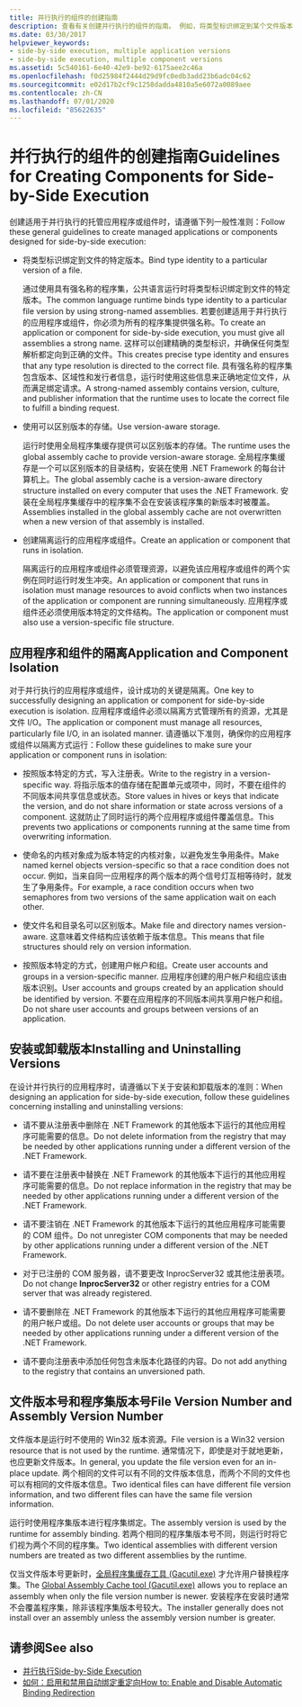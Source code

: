 ```yaml
---
title: 并行执行的组件的创建指南
description: 查看有关创建并行执行的组件的指南。 例如，将类型标识绑定到某个文件版本，或使用可识别版本的存储。
ms.date: 03/30/2017
helpviewer_keywords:
- side-by-side execution, multiple application versions
- side-by-side execution, multiple component versions
ms.assetid: 5c540161-6e40-42e9-be92-6175aee2c46a
ms.openlocfilehash: f0d25984f2444d29d9fc0edb3add23b6adc04c62
ms.sourcegitcommit: e02d17b2cf9c1258dadda4810a5e6072a0089aee
ms.contentlocale: zh-CN
ms.lasthandoff: 07/01/2020
ms.locfileid: "85622635"
---
```

# <a name="guidelines-for-creating-components-for-side-by-side-execution"></a><span data-ttu-id="4d786-104">并行执行的组件的创建指南</span><span class="sxs-lookup"><span data-stu-id="4d786-104">Guidelines for Creating Components for Side-by-Side Execution</span></span>
<span data-ttu-id="4d786-105">创建适用于并行执行的托管应用程序或组件时，请遵循下列一般性准则：</span><span class="sxs-lookup"><span data-stu-id="4d786-105">Follow these general guidelines to create managed applications or components designed for side-by-side execution:</span></span>  
  
- <span data-ttu-id="4d786-106">将类型标识绑定到文件的特定版本。</span><span class="sxs-lookup"><span data-stu-id="4d786-106">Bind type identity to a particular version of a file.</span></span>  
  
     <span data-ttu-id="4d786-107">通过使用具有强名称的程序集，公共语言运行时将类型标识绑定到文件的特定版本。</span><span class="sxs-lookup"><span data-stu-id="4d786-107">The common language runtime binds type identity to a particular file version by using strong-named assemblies.</span></span> <span data-ttu-id="4d786-108">若要创建适用于并行执行的应用程序或组件，你必须为所有的程序集提供强名称。</span><span class="sxs-lookup"><span data-stu-id="4d786-108">To create an application or component for side-by-side execution, you must give all assemblies a strong name.</span></span> <span data-ttu-id="4d786-109">这样可以创建精确的类型标识，并确保任何类型解析都定向到正确的文件。</span><span class="sxs-lookup"><span data-stu-id="4d786-109">This creates precise type identity and ensures that any type resolution is directed to the correct file.</span></span> <span data-ttu-id="4d786-110">具有强名称的程序集包含版本、区域性和发行者信息，运行时使用这些信息来正确地定位文件，从而满足绑定请求。</span><span class="sxs-lookup"><span data-stu-id="4d786-110">A strong-named assembly contains version, culture, and publisher information that the runtime uses to locate the correct file to fulfill a binding request.</span></span>  
  
- <span data-ttu-id="4d786-111">使用可以区别版本的存储。</span><span class="sxs-lookup"><span data-stu-id="4d786-111">Use version-aware storage.</span></span>  
  
     <span data-ttu-id="4d786-112">运行时使用全局程序集缓存提供可以区别版本的存储。</span><span class="sxs-lookup"><span data-stu-id="4d786-112">The runtime uses the global assembly cache to provide version-aware storage.</span></span> <span data-ttu-id="4d786-113">全局程序集缓存是一个可以区别版本的目录结构，安装在使用 .NET Framework 的每台计算机上。</span><span class="sxs-lookup"><span data-stu-id="4d786-113">The global assembly cache is a version-aware directory structure installed on every computer that uses the .NET Framework.</span></span> <span data-ttu-id="4d786-114">安装在全局程序集缓存中的程序集不会在安装该程序集的新版本时被覆盖。</span><span class="sxs-lookup"><span data-stu-id="4d786-114">Assemblies installed in the global assembly cache are not overwritten when a new version of that assembly is installed.</span></span>  
  
- <span data-ttu-id="4d786-115">创建隔离运行的应用程序或组件。</span><span class="sxs-lookup"><span data-stu-id="4d786-115">Create an application or component that runs in isolation.</span></span>  
  
     <span data-ttu-id="4d786-116">隔离运行的应用程序或组件必须管理资源，以避免该应用程序或组件的两个实例在同时运行时发生冲突。</span><span class="sxs-lookup"><span data-stu-id="4d786-116">An application or component that runs in isolation must manage resources to avoid conflicts when two instances of the application or component are running simultaneously.</span></span> <span data-ttu-id="4d786-117">应用程序或组件还必须使用版本特定的文件结构。</span><span class="sxs-lookup"><span data-stu-id="4d786-117">The application or component must also use a version-specific file structure.</span></span>  
  
## <a name="application-and-component-isolation"></a><span data-ttu-id="4d786-118">应用程序和组件的隔离</span><span class="sxs-lookup"><span data-stu-id="4d786-118">Application and Component Isolation</span></span>  
 <span data-ttu-id="4d786-119">对于并行执行的应用程序或组件，设计成功的关键是隔离。</span><span class="sxs-lookup"><span data-stu-id="4d786-119">One key to successfully designing an application or component for side-by-side execution is isolation.</span></span> <span data-ttu-id="4d786-120">应用程序或组件必须以隔离方式管理所有的资源，尤其是文件 I/O。</span><span class="sxs-lookup"><span data-stu-id="4d786-120">The application or component must manage all resources, particularly file I/O, in an isolated manner.</span></span> <span data-ttu-id="4d786-121">请遵循以下准则，确保你的应用程序或组件以隔离方式运行：</span><span class="sxs-lookup"><span data-stu-id="4d786-121">Follow these guidelines to make sure your application or component runs in isolation:</span></span>  
  
- <span data-ttu-id="4d786-122">按照版本特定的方式，写入注册表。</span><span class="sxs-lookup"><span data-stu-id="4d786-122">Write to the registry in a version-specific way.</span></span> <span data-ttu-id="4d786-123">将指示版本的值存储在配置单元或项中，同时，不要在组件的不同版本间共享信息或状态。</span><span class="sxs-lookup"><span data-stu-id="4d786-123">Store values in hives or keys that indicate the version, and do not share information or state across versions of a component.</span></span> <span data-ttu-id="4d786-124">这就防止了同时运行的两个应用程序或组件覆盖信息。</span><span class="sxs-lookup"><span data-stu-id="4d786-124">This prevents two applications or components running at the same time from overwriting information.</span></span>  
  
- <span data-ttu-id="4d786-125">使命名的内核对象成为版本特定的内核对象，以避免发生争用条件。</span><span class="sxs-lookup"><span data-stu-id="4d786-125">Make named kernel objects version-specific so that a race condition does not occur.</span></span> <span data-ttu-id="4d786-126">例如，当来自同一应用程序的两个版本的两个信号灯互相等待时，就发生了争用条件。</span><span class="sxs-lookup"><span data-stu-id="4d786-126">For example, a race condition occurs when two semaphores from two versions of the same application wait on each other.</span></span>  
  
- <span data-ttu-id="4d786-127">使文件名和目录名可以区别版本。</span><span class="sxs-lookup"><span data-stu-id="4d786-127">Make file and directory names version-aware.</span></span> <span data-ttu-id="4d786-128">这意味着文件结构应该依赖于版本信息。</span><span class="sxs-lookup"><span data-stu-id="4d786-128">This means that file structures should rely on version information.</span></span>  
  
- <span data-ttu-id="4d786-129">按照版本特定的方式，创建用户帐户和组。</span><span class="sxs-lookup"><span data-stu-id="4d786-129">Create user accounts and groups in a version-specific manner.</span></span> <span data-ttu-id="4d786-130">应用程序创建的用户帐户和组应该由版本识别。</span><span class="sxs-lookup"><span data-stu-id="4d786-130">User accounts and groups created by an application should be identified by version.</span></span> <span data-ttu-id="4d786-131">不要在应用程序的不同版本间共享用户帐户和组。</span><span class="sxs-lookup"><span data-stu-id="4d786-131">Do not share user accounts and groups between versions of an application.</span></span>  
  
## <a name="installing-and-uninstalling-versions"></a><span data-ttu-id="4d786-132">安装或卸载版本</span><span class="sxs-lookup"><span data-stu-id="4d786-132">Installing and Uninstalling Versions</span></span>  
 <span data-ttu-id="4d786-133">在设计并行执行的应用程序时，请遵循以下关于安装和卸载版本的准则：</span><span class="sxs-lookup"><span data-stu-id="4d786-133">When designing an application for side-by-side execution, follow these guidelines concerning installing and uninstalling versions:</span></span>  
  
- <span data-ttu-id="4d786-134">请不要从注册表中删除在 .NET Framework 的其他版本下运行的其他应用程序可能需要的信息。</span><span class="sxs-lookup"><span data-stu-id="4d786-134">Do not delete information from the registry that may be needed by other applications running under a different version of the .NET Framework.</span></span>  
  
- <span data-ttu-id="4d786-135">请不要在注册表中替换在 .NET Framework 的其他版本下运行的其他应用程序可能需要的信息。</span><span class="sxs-lookup"><span data-stu-id="4d786-135">Do not replace information in the registry that may be needed by other applications running under a different version of the .NET Framework.</span></span>  
  
- <span data-ttu-id="4d786-136">请不要注销在 .NET Framework 的其他版本下运行的其他应用程序可能需要的 COM 组件。</span><span class="sxs-lookup"><span data-stu-id="4d786-136">Do not unregister COM components that may be needed by other applications running under a different version of the .NET Framework.</span></span>  
  
- <span data-ttu-id="4d786-137">对于已注册的 COM 服务器，请不要更改 InprocServer32 或其他注册表项。</span><span class="sxs-lookup"><span data-stu-id="4d786-137">Do not change **InprocServer32** or other registry entries for a COM server that was already registered.</span></span>  
  
- <span data-ttu-id="4d786-138">请不要删除在 .NET Framework 的其他版本下运行的其他应用程序可能需要的用户帐户或组。</span><span class="sxs-lookup"><span data-stu-id="4d786-138">Do not delete user accounts or groups that may be needed by other applications running under a different version of the .NET Framework.</span></span>  
  
- <span data-ttu-id="4d786-139">请不要向注册表中添加任何包含未版本化路径的内容。</span><span class="sxs-lookup"><span data-stu-id="4d786-139">Do not add anything to the registry that contains an unversioned path.</span></span>  
  
## <a name="file-version-number-and-assembly-version-number"></a><span data-ttu-id="4d786-140">文件版本号和程序集版本号</span><span class="sxs-lookup"><span data-stu-id="4d786-140">File Version Number and Assembly Version Number</span></span>  
 <span data-ttu-id="4d786-141">文件版本是运行时不使用的 Win32 版本资源。</span><span class="sxs-lookup"><span data-stu-id="4d786-141">File version is a Win32 version resource that is not used by the runtime.</span></span> <span data-ttu-id="4d786-142">通常情况下，即使是对于就地更新，也应更新文件版本。</span><span class="sxs-lookup"><span data-stu-id="4d786-142">In general, you update the file version even for an in-place update.</span></span> <span data-ttu-id="4d786-143">两个相同的文件可以有不同的文件版本信息，而两个不同的文件也可以有相同的文件版本信息。</span><span class="sxs-lookup"><span data-stu-id="4d786-143">Two identical files can have different file version information, and two different files can have the same file version information.</span></span>  
  
 <span data-ttu-id="4d786-144">运行时使用程序集版本进行程序集绑定。</span><span class="sxs-lookup"><span data-stu-id="4d786-144">The assembly version is used by the runtime for assembly binding.</span></span> <span data-ttu-id="4d786-145">若两个相同的程序集版本号不同，则运行时将它们视为两个不同的程序集。</span><span class="sxs-lookup"><span data-stu-id="4d786-145">Two identical assemblies with different version numbers are treated as two different assemblies by the runtime.</span></span>  
  
 <span data-ttu-id="4d786-146">仅当文件版本号更新时，[全局程序集缓存工具 (Gacutil.exe)](../tools/gacutil-exe-gac-tool.md) 才允许用户替换程序集。</span><span class="sxs-lookup"><span data-stu-id="4d786-146">The [Global Assembly Cache tool (Gacutil.exe)](../tools/gacutil-exe-gac-tool.md) allows you to replace an assembly when only the file version number is newer.</span></span> <span data-ttu-id="4d786-147">安装程序在安装时通常不会覆盖程序集，除非该程序集版本号较大。</span><span class="sxs-lookup"><span data-stu-id="4d786-147">The installer generally does not install over an assembly unless the assembly version number is greater.</span></span>  
  
## <a name="see-also"></a><span data-ttu-id="4d786-148">请参阅</span><span class="sxs-lookup"><span data-stu-id="4d786-148">See also</span></span>

- [<span data-ttu-id="4d786-149">并行执行</span><span class="sxs-lookup"><span data-stu-id="4d786-149">Side-by-Side Execution</span></span>](side-by-side-execution.md)
- [<span data-ttu-id="4d786-150">如何：启用和禁用自动绑定重定向</span><span class="sxs-lookup"><span data-stu-id="4d786-150">How to: Enable and Disable Automatic Binding Redirection</span></span>](../configure-apps/how-to-enable-and-disable-automatic-binding-redirection.md)
